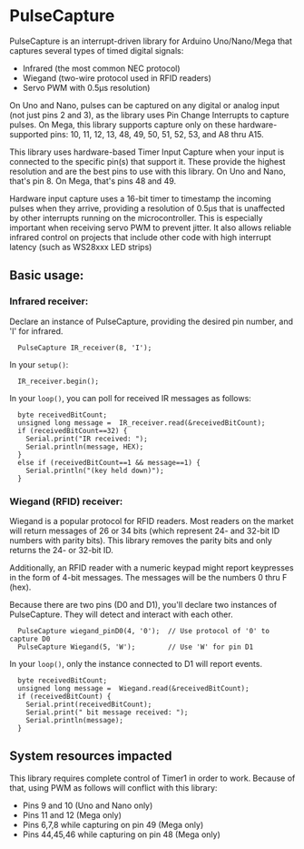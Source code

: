 # PulseCapture

PulseCapture is an interrupt-driven library for Arduino Uno/Nano/Mega that captures several types of timed digital signals:

* Infrared (the most common NEC protocol)
* Wiegand (two-wire protocol used in RFID readers)
* Servo PWM with 0.5μs resolution)

On Uno and Nano, pulses can be captured on any digital or analog input (not just pins 2 and 3), as the library uses Pin Change Interrupts to
capture pulses.  On Mega, this library supports capture only on these hardware-supported pins: 10, 11, 12, 13, 48, 49, 50, 51, 52, 53, and A8 thru A15.

This library uses hardware-based Timer Input Capture when your input is connected to the specific pin(s) that support it.
These provide the highest resolution and are the best pins to use with this library.  On Uno and Nano, that's pin 8.  On Mega, that's pins 48 and 49.

Hardware input capture uses a 16-bit timer to timestamp the incoming pulses when they arrive, providing a resolution of 0.5μs that is unaffected by other interrupts running
on the microcontroller.  This is especially important when receiving servo PWM to prevent jitter.  It also allows reliable infrared control on
projects that include other code with high interrupt latency (such as WS28xxx LED strips)

## Basic usage:
### Infrared receiver:

Declare an instance of PulseCapture, providing the desired pin number, and 'I' for infrared.
```
  PulseCapture IR_receiver(8, 'I');
```
In your ```setup()```:
```
  IR_receiver.begin();
```
In your ```loop()```, you can poll for received IR messages as follows:
```  
  byte receivedBitCount;
  unsigned long message =  IR_receiver.read(&receivedBitCount);
  if (receivedBitCount==32) {
    Serial.print("IR received: ");
    Serial.println(message, HEX);
  }
  else if (receivedBitCount==1 && message==1) {
    Serial.println("(key held down)");    
  }
```

### Wiegand (RFID) receiver:

Wiegand is a popular protocol for RFID readers.  Most readers on the market will return messages of
26 or 34 bits (which represent 24- and 32-bit ID numbers with parity bits).  This library removes the
parity bits and only returns the 24- or 32-bit ID.

Additionally, an RFID reader with a numeric keypad might report keypresses in the form of 4-bit messages.
The messages will be the numbers 0 thru F (hex).

Because there are two pins (D0 and D1), you'll declare two instances of PulseCapture.  They will
detect and interact with each other.
```
  PulseCapture wiegand_pinD0(4, '0');  // Use protocol of '0' to capture D0
  PulseCapture Wiegand(5, 'W');        // Use 'W' for pin D1
```
In your ```loop()```, only the instance connected to D1 will report events.

```  
  byte receivedBitCount;
  unsigned long message =  Wiegand.read(&receivedBitCount);
  if (receivedBitCount) {
    Serial.print(receivedBitCount);
    Serial.print(" bit message received: ");
    Serial.println(message);
  }
```


## System resources impacted

This library requires complete control of Timer1 in order to work.  Because of that, using PWM as follows will conflict with this library:

* Pins 9 and 10 (Uno and Nano only)
* Pins 11 and 12 (Mega only)
* Pins 6,7,8 while capturing on pin 49 (Mega only)
* Pins 44,45,46 while capturing on pin 48 (Mega only)
